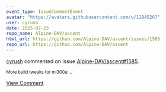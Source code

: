 ```yaml
---
event_type: IssueCommentEvent
avatar: "https://avatars.githubusercontent.com/u/1194526?"
user: cyrush
date: 2025-07-23
repo_name: Alpine-DAV/ascent
html_url: https://github.com/Alpine-DAV/ascent/issues/1585
repo_url: https://github.com/Alpine-DAV/ascent
---
```


<a href='https://github.com/cyrush' target='_blank'>cyrush</a> commented on issue <a href='https://github.com/Alpine-DAV/ascent/issues/1585' target='_blank'>Alpine-DAV/ascent#1585</a>.

<small>More build tweaks for mi300a:...</small>

<a href='https://github.com/Alpine-DAV/ascent/issues/1585' target='_blank'>View Comment</a>